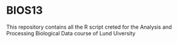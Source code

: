 # BIOS13
This repository contains all the R script creted for the Analysis and Processing Biological Data course of Lund Uiversity
